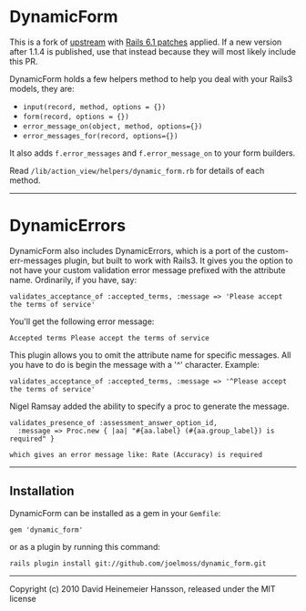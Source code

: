 DynamicForm
===========

This is a fork of [upstream](https://github.com/joelmoss/dynamic_form) with [Rails 6.1 patches](https://github.com/joelmoss/dynamic_form/pull/21) applied.
If a new version after 1.1.4 is published, use that instead because they will most likely include this PR.

DynamicForm holds a few helpers method to help you deal with your Rails3 models, they are:

* `input(record, method, options = {})`
* `form(record, options = {})`
* `error_message_on(object, method, options={})`
* `error_messages_for(record, options={})`

It also adds `f.error_messages` and `f.error_message_on` to your form builders.

Read `/lib/action_view/helpers/dynamic_form.rb` for details of each method.

---

DynamicErrors
=============

DynamicForm also includes DynamicErrors, which is a port of the custom-err-messages plugin,
but built to work with Rails3. It gives you the option to not have your custom validation
error message prefixed with the attribute name. Ordinarily, if you have, say:

    validates_acceptance_of :accepted_terms, :message => 'Please accept the terms of service'

You'll get the following error message:

    Accepted terms Please accept the terms of service

This plugin allows you to omit the attribute name for specific messages. All you have to do
is begin the message with a '^' character. Example:

    validates_acceptance_of :accepted_terms, :message => '^Please accept the terms of service'

Nigel Ramsay added the ability to specify a proc to generate the message.

    validates_presence_of :assessment_answer_option_id,
      :message => Proc.new { |aa| "#{aa.label} (#{aa.group_label}) is required" }

    which gives an error message like: Rate (Accuracy) is required

---

Installation
------------

DynamicForm can be installed as a gem in your `Gemfile`:

    gem 'dynamic_form'

or as a plugin by running this command:

    rails plugin install git://github.com/joelmoss/dynamic_form.git

---

Copyright (c) 2010 David Heinemeier Hansson, released under the MIT license
